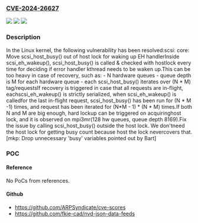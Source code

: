 ### [CVE-2024-26627](https://cve.mitre.org/cgi-bin/cvename.cgi?name=CVE-2024-26627)
![](https://img.shields.io/static/v1?label=Product&message=Linux&color=blue)
![](https://img.shields.io/static/v1?label=Version&message=6eb045e092ef%3C%20f5944853f7a9%20&color=brighgreen)
![](https://img.shields.io/static/v1?label=Vulnerability&message=n%2Fa&color=brighgreen)

### Description

In the Linux kernel, the following vulnerability has been resolved:scsi: core: Move scsi_host_busy() out of host lock for waking up EH handlerInside scsi_eh_wakeup(), scsi_host_busy() is called & checked with hostlock every time for deciding if error handler kthread needs to be waken up.This can be too heavy in case of recovery, such as: - N hardware queues - queue depth is M for each hardware queue - each scsi_host_busy() iterates over (N * M) tag/requestsIf recovery is triggered in case that all requests are in-flight, eachscsi_eh_wakeup() is strictly serialized, when scsi_eh_wakeup() is calledfor the last in-flight request, scsi_host_busy() has been run for (N * M -1) times, and request has been iterated for (N*M - 1) * (N * M) times.If both N and M are big enough, hard lockup can be triggered on acquiringhost lock, and it is observed on mpi3mr(128 hw queues, queue depth 8169).Fix the issue by calling scsi_host_busy() outside the host lock. We don'tneed the host lock for getting busy count because host the lock nevercovers that.[mkp: Drop unnecessary 'busy' variables pointed out by Bart]

### POC

#### Reference
No PoCs from references.

#### Github
- https://github.com/ARPSyndicate/cve-scores
- https://github.com/fkie-cad/nvd-json-data-feeds

